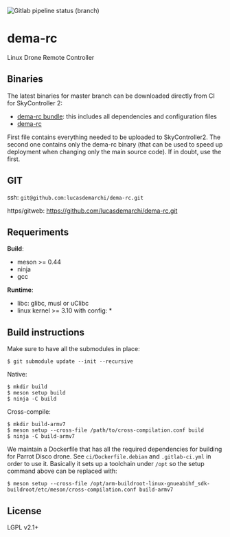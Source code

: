 ![Gitlab pipeline status (branch)](https://gitlab.com/lucas.de.marchi/dema-rc/badges/master/pipeline.svg)

dema-rc
=======

Linux Drone Remote Controller

Binaries
--------

The latest binaries for master branch can be downloaded directly from CI
for SkyController 2:

- [dema-rc bundle](https://gitlab.com/lucas.de.marchi/dema-rc/-/jobs/artifacts/master/raw/bundle.tar.gz?job=bundle-sk2):
  this includes all dependencies and configuration files
- [dema-rc](https://gitlab.com/lucas.de.marchi/dema-rc/-/jobs/artifacts/master/raw/dema-rc.tar.gz?job=pkg-sk2)

First file contains everything needed to be uploaded to SkyController2.
The second one contains only the dema-rc binary (that can be used to
speed up deployment when changing only the main source code). If in
doubt, use the first.

GIT
---

ssh: `git@github.com:lucasdemarchi/dema-rc.git`

https/gitweb: https://github.com/lucasdemarchi/dema-rc.git


Requeriments
------------

**Build**:

- meson >= 0.44
- ninja
- gcc

**Runtime**:

- libc: glibc, musl or uClibc
- linux kernel >= 3.10 with config:
  *

Build instructions
------------------

Make sure to have all the submodules in place:

```console
$ git submodule update --init --recursive
```

Native:

```console
$ mkdir build
$ meson setup build
$ ninja -C build
```

Cross-compile:

```console
$ mkdir build-armv7
$ meson setup --cross-file /path/to/cross-compilation.conf build
$ ninja -C build-armv7
```

We maintain a Dockerfile that has all the required dependencies for building
for Parrot Disco drone. See `ci/Dockerfile.debian` and `.gitlab-ci.yml` in
order to use it. Basically it sets up a toolchain under `/opt` so the setup
command above can be replaced with:

```console
$ meson setup --cross-file /opt/arm-buildroot-linux-gnueabihf_sdk-buildroot/etc/meson/cross-compilation.conf build-armv7
```

License
-------

LGPL v2.1+
